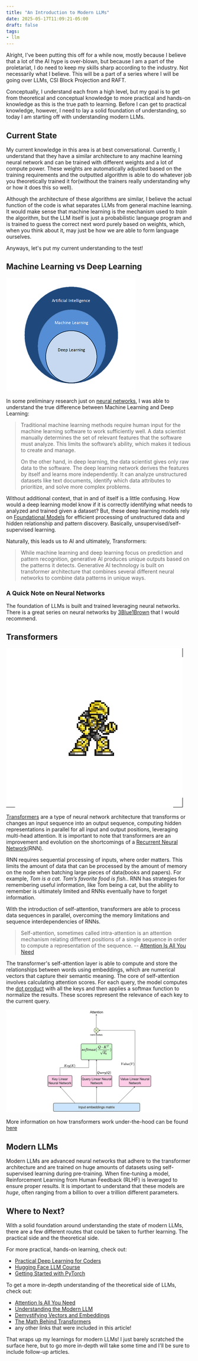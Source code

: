```yaml
---
title: "An Introduction to Modern LLMs"
date: 2025-05-17T11:09:21-05:00
draft: false
tags:
- llm
---
```


Alright, I've been putting this off for a while now, mostly because I believe
that a lot of the AI hype is over-blown, but because I am a part of the
proletariat, I do need to keep my skills sharp according to the industry. Not
necessarily what I believe. This will be a part of a series where I will be
going over LLMs, CSI Block Projection and RAFT.

Conceptually, I understand each from a high level, but my goal is to get from
theoretical and conceptual knowledge to more practical and hands-on knowledge as
this is the true path to learning. Before I can get to practical knowledge,
however, I need to lay a solid foundation of understanding, so today I am
starting off with understanding modern LLMs.

## Current State

My current knowledge in this area is at best conversational. Currently, I
understand that they have a similar architecture to any machine learning neural
network and can be trained with different weights and a lot of compute power.
These weights are automatically adjusted based on the training requirements and
the outputted algorithm is able to do whatever job you theoretically trained it
for(without the trainers really understanding why or how it does this so well).

Although the architecture of these algorithms are similar, I believe the actual
function of the code is what separates LLMs from general machine learning. It
would make sense that machine learning is the mechanism used to *train* the
algorithm, but the LLM itself is just a probabilistic language program and is
trained to guess the correct next word purely based on weights, which, when
you think about it, may just be how we are able to form language ourselves.

Anyways, let's put my current understanding to the test!

## Machine Learning vs Deep Learning

![Learning Model Venn Diagram](/image/learning-model-vd.png)

In some preliminary research just on [neural networks][], I was able to
understand the true difference between Machine Learning and Deep Learning:

> Traditional machine learning methods require human input for the machine
> learning software to work sufficiently well. A data scientist manually
> determines the set of relevant features that the software must analyze. This
> limits the software’s ability, which makes it tedious to create and manage.
>
> On the other hand, in deep learning, the data scientist gives only raw data to
> the software. The deep learning network derives the features by itself and
> learns more independently. It can analyze unstructured datasets like text
> documents, identify which data attributes to prioritize, and solve more
> complex problems.

Without additional context, that in and of itself is a little confusing. How
would a deep learning model know if it is correctly identifying what needs to
analyzed and trained given a dataset? But, these deep learning models rely on
[Foundational Models][] for efficient processing of unstructured data and hidden
relationship and pattern discovery. Basically, unsupervised/self-supervised
learning.

Naturally, this leads us to AI and ultimately, Transformers:

> While machine learning and deep learning focus on prediction and pattern
> recognition, generative AI produces unique outputs based on the patterns it
> detects. Generative AI technology is built on transformer architecture that
> combines several different neural networks to combine data patterns in unique
> ways.

### A Quick Note on Neural Networks

The foundation of LLMs is built and trained leveraging neural networks. There is
a great series on neural networks by [3Blue1Brown][] that I would recommend.

## Transformers

![Transformers](/image/transformer-transparent.gif)

<!-- need to fix this for copy-right reasons... put in your own words! -->
[Transformers][] are a type of neural network architecture that transforms or
changes an input sequence into an output sequence, computing hidden
representations in parallel for all input and output positions, leveraging
multi-head attention. It is important to note that transformers are an
improvement and evolution on the shortcomings of a [Recurrent Neural
Network][](RNN).

RNN requires sequential processing of inputs, where order matters. This limits
the amount of data that can be processed by the amount of memory on the node
when batching large pieces of data(books and papers). For example, *Tom is a
cat. Tom’s favorite food is fish.*. RNN has strategies for remembering useful
information, like Tom being a cat, but the ability to remember is ultimately
limited and RNNs eventually have to forget information.

With the introduction of self-attention, transformers are able to process data
sequences in parallel, overcoming the memory limitations and sequence
interdependencies of RNNs.

> Self-attention, sometimes called intra-attention is an attention mechanism
> relating different positions of a single sequence in order to compute a
> representation of the sequence. -- [Attention Is All You Need][Transformers]

The transformer's self-attention layer is able to compute and store the
relationships between words using embeddings, which are numerical vectors that
capture their semantic meaning. The core of self-attention involves calculating
attention scores. For each query, the model computes the [dot product][] with
all the keys and then applies a softmax function to normalize the results. These
scores represent the relevance of each key to the current query.

![Attention Algorithm](/image/attention-algorithm.webp)

More information on how transformers work under-the-hood can be found
[here][Transformers Explained Visually]

## Modern LLMs

Modern LLMs are advanced neural networks that adhere to the transformer
architecture and are trained on huge amounts of datasets using self-supervised
learning during pre-training. When fine-tuning a model, Reinforcement Learning
from Human Feedback (RLHF) is leveraged to ensure proper results. It is
important to understand that these models are *huge*, often ranging from a
billion to over a trillion different parameters.

## Where to Next?

With a solid foundation around understanding the state of modern LLMs, there are
a few different routes that could be taken to further learning. The practical
side and the theoretical side.

For more practical, hands-on learning, check out:

- [Practical Deep Learning for Coders][]
- [Hugging Face LLM Course][]
- [Getting Started with PyTorch][]

To get a more in-depth understanding of the theoretical side of LLMs, check out:

- [Attention Is All You Need][Transformers]
- [Understanding the Modern LLM][]
- [Demystifying Vectors and Embeddings][]
- [The Math Behind Transformers][]
- any other links that were included in this article!

That wraps up my learnings for modern LLMs! I just barely scratched the surface
here, but to go more in-depth will take some time and I'll be sure to include
follow-up articles.

[3Blue1Brown]: https://www.3blue1brown.com/topics/neural-networks
[Demystifying Vectors and Embeddings]: https://sidecar.ai/blog/demystifying-vectors-and-embeddings-in-ai-a-beginners-guide
[dot product]: https://www.khanacademy.org/math/multivariable-calculus/thinking-about-multivariable-function/x786f2022:vectors-and-matrices/a/dot-products-mvc
[Foundational Models]: https://www.youtube.com/watch?v=oYm66fHqHUM
[Getting Started with PyTorch]: https://docs.pytorch.org/tutorials/beginner/basics/intro
[Hugging Face LLM Course]: https://huggingface.co/learn/llm-course/chapter1/1
[neural networks]: https://aws.amazon.com/what-is/neural-network/
[Practical Deep Learning for Coders]: https://course.fast.ai/
[Recurrent Neural Network]: https://aws.amazon.com/what-is/recurrent-neural-network/
[The Math Behind Transformers]: https://medium.com/@touhid3.1416/the-surprisingly-simple-math-behind-transformer-attention-mechanism-d354fbb4fef6
[Transformers]: https://arxiv.org/abs/1706.03762
[Transformers Explained Visually]: https://towardsdatascience.com/transformers-explained-visually-part-2-how-it-works-step-by-step-b49fa4a64f34/
[Understanding the Modern LLM]: https://medium.com/@ikim1994914/understanding-the-modern-llm-part-1-source-and-target-masks-in-transformers-and-example-use-5fb72af3bd57
